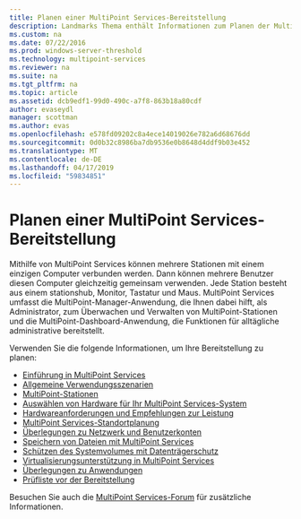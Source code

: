 ```yaml
---
title: Planen einer MultiPoint Services-Bereitstellung
description: Landmarks Thema enthält Informationen zum Planen der MultiPoint Services-Bereitstellung
ms.custom: na
ms.date: 07/22/2016
ms.prod: windows-server-threshold
ms.technology: multipoint-services
ms.reviewer: na
ms.suite: na
ms.tgt_pltfrm: na
ms.topic: article
ms.assetid: dcb9edf1-99d0-490c-a7f8-863b18a80cdf
author: evaseydl
manager: scottman
ms.author: evas
ms.openlocfilehash: e578fd09202c8a4ece14019026e782a6d68676dd
ms.sourcegitcommit: 0d0b32c8986ba7db9536e0b8648d4ddf9b03e452
ms.translationtype: MT
ms.contentlocale: de-DE
ms.lasthandoff: 04/17/2019
ms.locfileid: "59834851"
---
```

# <a name="planning-a-multipoint-services-deployment"></a>Planen einer MultiPoint Services-Bereitstellung
Mithilfe von MultiPoint Services können mehrere Stationen mit einem einzigen Computer verbunden werden. Dann können mehrere Benutzer diesen Computer gleichzeitig gemeinsam verwenden. Jede Station besteht aus einem stationshub, Monitor, Tastatur und Maus. MultiPoint Services umfasst die MultiPoint-Manager-Anwendung, die Ihnen dabei hilft, als Administrator, zum Überwachen und Verwalten von MultiPoint-Stationen und die MultiPoint-Dashboard-Anwendung, die Funktionen für alltägliche administrative bereitstellt.   

Verwenden Sie die folgende Informationen, um Ihre Bereitstellung zu planen:
  
-   [Einführung in MultiPoint Services](Introducing-MultiPoint-services.md)   
-   [Allgemeine Verwendungsszenarien](Common-MultiPoint-services-Usage-Scenarios.md)  
-   [MultiPoint-Stationen](MultiPoint-services-Stations.md)  
-   [Auswählen von Hardware für Ihr MultiPoint Services-System](Selecting-Hardware-for-Your-MultiPoint-services-System.md)  
-   [Hardwareanforderungen und Empfehlungen zur Leistung](Hardware-Requirements-and-Performance-Recommendations.md)   
-   [MultiPoint Services-Standortplanung](MultiPoint-services-Site-Planning.md)  
-   [Überlegungen zu Netzwerk und Benutzerkonten](Network-Considerations-and-User-Accounts.md)  
-   [Speichern von Dateien mit MultiPoint Services](Storing-Files-with-MultiPoint-services.md)  
-   [Schützen des Systemvolumes mit Datenträgerschutz](Protecting-the-System-Volume-with-Disk-Protection.md)
-   [Virtualisierungsunterstützung in MultiPoint Services](MultiPoint-services-Virtualization-Support.md)  
-   [Überlegungen zu Anwendungen](Application-Considerations.md)  
-   [Prüfliste vor der Bereitstellung](Predeployment-Checklist.md)  
  
Besuchen Sie auch die [MultiPoint Services-Forum](https://social.technet.microsoft.com/Forums/windowsserver/home?forum=windowsmultipointserver&filter=alltypes&sort=lastpostdesc) für zusätzliche Informationen.